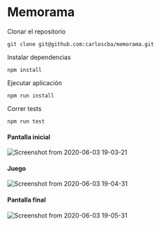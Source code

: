 # Memorama

Clonar el repositorio
```
git clone git@github.com:carloscba/memorama.git
``` 

Instalar dependencias
```
npm install
```

Ejecutar aplicación
```
npm run install
```

Correr tests
```
npm run test
```

#### Pantalla inicial

![Screenshot from 2020-06-03 19-03-21](https://user-images.githubusercontent.com/930636/83693826-325c2600-a5cd-11ea-8580-73c805c80e44.png)

#### Juego

![Screenshot from 2020-06-03 19-04-31](https://user-images.githubusercontent.com/930636/83693832-35efad00-a5cd-11ea-9bfb-5277c03a314e.png)

#### Pantalla final

![Screenshot from 2020-06-03 19-05-31](https://user-images.githubusercontent.com/930636/83693838-38ea9d80-a5cd-11ea-9aae-4b16fe42e469.png)
